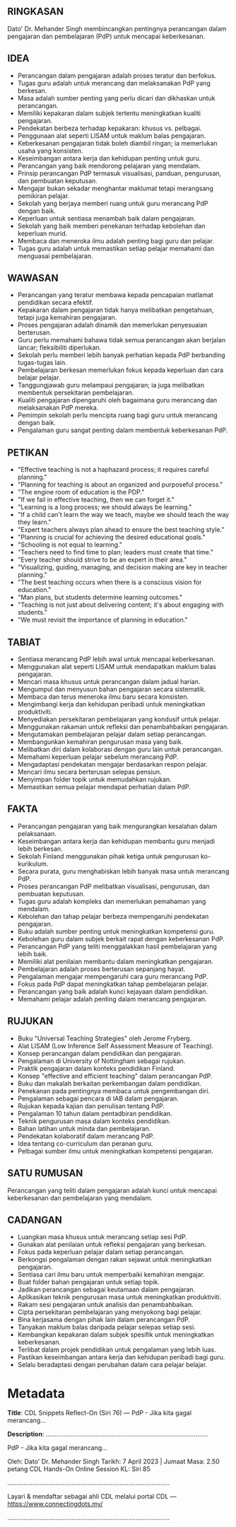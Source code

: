 ## RINGKASAN
Dato' Dr. Mehander Singh membincangkan pentingnya perancangan dalam pengajaran dan pembelajaran (PdP) untuk mencapai keberkesanan.

## IDEA
- Perancangan dalam pengajaran adalah proses teratur dan berfokus.
- Tugas guru adalah untuk merancang dan melaksanakan PdP yang berkesan.
- Masa adalah sumber penting yang perlu dicari dan dikhaskan untuk perancangan.
- Memiliki kepakaran dalam subjek tertentu meningkatkan kualiti pengajaran.
- Pendekatan berbeza terhadap kepakaran: khusus vs. pelbagai.
- Penggunaan alat seperti LISAM untuk maklum balas pengajaran.
- Keberkesanan pengajaran tidak boleh diambil ringan; ia memerlukan usaha yang konsisten.
- Keseimbangan antara kerja dan kehidupan penting untuk guru.
- Perancangan yang baik mendorong pelajaran yang mendalam.
- Prinsip perancangan PdP termasuk visualisasi, panduan, pengurusan, dan pembuatan keputusan.
- Mengajar bukan sekadar menghantar maklumat tetapi merangsang pemikiran pelajar.
- Sekolah yang berjaya memberi ruang untuk guru merancang PdP dengan baik.
- Keperluan untuk sentiasa menambah baik dalam pengajaran.
- Sekolah yang baik memberi penekanan terhadap kebolehan dan keperluan murid.
- Membaca dan meneroka ilmu adalah penting bagi guru dan pelajar.
- Tugas guru adalah untuk memastikan setiap pelajar memahami dan menguasai pembelajaran.

## WAWASAN
- Perancangan yang teratur membawa kepada pencapaian matlamat pendidikan secara efektif.
- Kepakaran dalam pengajaran tidak hanya melibatkan pengetahuan, tetapi juga kemahiran pengajaran.
- Proses pengajaran adalah dinamik dan memerlukan penyesuaian berterusan.
- Guru perlu memahami bahawa tidak semua perancangan akan berjalan lancar; fleksibiliti diperlukan.
- Sekolah perlu memberi lebih banyak perhatian kepada PdP berbanding tugas-tugas lain.
- Pembelajaran berkesan memerlukan fokus kepada keperluan dan cara belajar pelajar.
- Tanggungjawab guru melampaui pengajaran; ia juga melibatkan membentuk persekitaran pembelajaran.
- Kualiti pengajaran dipengaruhi oleh bagaimana guru merancang dan melaksanakan PdP mereka.
- Pemimpin sekolah perlu mencipta ruang bagi guru untuk merancang dengan baik.
- Pengalaman guru sangat penting dalam membentuk keberkesanan PdP.

## PETIKAN
- "Effective teaching is not a haphazard process; it requires careful planning."
- "Planning for teaching is about an organized and purposeful process."
- "The engine room of education is the PDP."
- "If we fail in effective teaching, then we can forget it."
- "Learning is a long process; we should always be learning."
- "If a child can't learn the way we teach, maybe we should teach the way they learn."
- "Expert teachers always plan ahead to ensure the best teaching style."
- "Planning is crucial for achieving the desired educational goals."
- "Schooling is not equal to learning."
- "Teachers need to find time to plan; leaders must create that time."
- "Every teacher should strive to be an expert in their area."
- "Visualizing, guiding, managing, and decision making are key in teacher planning."
- "The best teaching occurs when there is a conscious vision for education."
- "Man plans, but students determine learning outcomes."
- "Teaching is not just about delivering content; it's about engaging with students."
- "We must revisit the importance of planning in education."

## TABIAT
- Sentiasa merancang PdP lebih awal untuk mencapai keberkesanan.
- Menggunakan alat seperti LISAM untuk mendapatkan maklum balas pengajaran.
- Mencari masa khusus untuk perancangan dalam jadual harian.
- Mengumpul dan menyusun bahan pengajaran secara sistematik.
- Membaca dan terus meneroka ilmu baru secara konsisten.
- Mengimbangi kerja dan kehidupan peribadi untuk meningkatkan produktiviti.
- Menyediakan persekitaran pembelajaran yang kondusif untuk pelajar.
- Menggunakan rakaman untuk refleksi dan penambahbaikan pengajaran.
- Mengutamakan pembelajaran pelajar dalam setiap perancangan.
- Membangunkan kemahiran pengurusan masa yang baik.
- Melibatkan diri dalam kolaborasi dengan guru lain untuk perancangan.
- Memahami keperluan pelajar sebelum merancang PdP.
- Mengadaptasi pendekatan mengajar berdasarkan respon pelajar.
- Mencari ilmu secara berterusan selepas pensiun.
- Menyimpan folder topik untuk memudahkan rujukan.
- Memastikan semua pelajar mendapat perhatian dalam PdP.

## FAKTA
- Perancangan pengajaran yang baik mengurangkan kesalahan dalam pelaksanaan.
- Keseimbangan antara kerja dan kehidupan membantu guru menjadi lebih berkesan.
- Sekolah Finland menggunakan pihak ketiga untuk pengurusan ko-kurikulum.
- Secara purata, guru menghabiskan lebih banyak masa untuk merancang PdP.
- Proses perancangan PdP melibatkan visualisasi, pengurusan, dan pembuatan keputusan.
- Tugas guru adalah kompleks dan memerlukan pemahaman yang mendalam.
- Kebolehan dan tahap pelajar berbeza mempengaruhi pendekatan pengajaran.
- Buku adalah sumber penting untuk meningkatkan kompetensi guru.
- Kebolehan guru dalam subjek berkait rapat dengan keberkesanan PdP.
- Perancangan PdP yang teliti menggalakkan hasil pembelajaran yang lebih baik.
- Memiliki alat penilaian membantu dalam meningkatkan pengajaran.
- Pembelajaran adalah proses berterusan sepanjang hayat.
- Pengalaman mengajar mempengaruhi cara guru merancang PdP.
- Fokus pada PdP dapat meningkatkan tahap pembelajaran pelajar.
- Perancangan yang baik adalah kunci kejayaan dalam pendidikan.
- Memahami pelajar adalah penting dalam merancang pengajaran.

## RUJUKAN
- Buku "Universal Teaching Strategies" oleh Jerome Fryberg.
- Alat LISAM (Low Inference Self Assessment Measure of Teaching).
- Konsep perancangan dalam pendidikan dan pengajaran.
- Pengalaman di University of Nottingham sebagai rujukan.
- Praktik pengajaran dalam konteks pendidikan Finland.
- Konsep "effective and efficient teaching" dalam perancangan PdP.
- Buku dan makalah berkaitan perkembangan dalam pendidikan.
- Penekanan pada pentingnya membaca untuk pengembangan diri.
- Pengalaman sebagai pencara di IAB dalam pengajaran.
- Rujukan kepada kajian dan penulisan tentang PdP.
- Pengalaman 10 tahun dalam pentadbiran pendidikan.
- Teknik pengurusan masa dalam konteks pendidikan.
- Bahan latihan untuk minda dan pembelajaran.
- Pendekatan kolaboratif dalam merancang PdP.
- Idea tentang co-curriculum dan peranan guru.
- Pelbagai sumber ilmu untuk meningkatkan kompetensi pengajaran.

## SATU RUMUSAN
Perancangan yang teliti dalam pengajaran adalah kunci untuk mencapai keberkesanan dan pembelajaran yang mendalam.

## CADANGAN
- Luangkan masa khusus untuk merancang setiap sesi PdP.
- Gunakan alat penilaian untuk refleksi pengajaran yang berkesan.
- Fokus pada keperluan pelajar dalam setiap perancangan.
- Berkongsi pengalaman dengan rakan sejawat untuk meningkatkan pengajaran.
- Sentiasa cari ilmu baru untuk memperbaiki kemahiran mengajar.
- Buat folder bahan pengajaran untuk setiap topik.
- Jadikan perancangan sebagai keutamaan dalam pengajaran.
- Aplikasikan teknik pengurusan masa untuk meningkatkan produktiviti.
- Rakam sesi pengajaran untuk analisis dan penambahbaikan.
- Cipta persekitaran pembelajaran yang menyokong bagi pelajar.
- Bina kerjasama dengan pihak lain dalam perancangan PdP.
- Tanyakan maklum balas daripada pelajar selepas setiap sesi.
- Kembangkan kepakaran dalam subjek spesifik untuk meningkatkan keberkesanan.
- Terlibat dalam projek pendidikan untuk pengalaman yang lebih luas.
- Pastikan keseimbangan antara kerja dan kehidupan peribadi bagi guru.
- Selalu beradaptasi dengan perubahan dalam cara pelajar belajar.

# Metadata
**Title**: CDL Snippets Reflect-On (Siri 76) — PdP - Jika kita gagal merancang...

**Description**: ...........................................................................................

PdP - Jika kita gagal merancang...

Oleh: Dato' Dr. Mehander Singh
Tarikh: 7 April 2023   |   Jumaat
Masa: 2.50 petang
CDL Hands-On Online Session KL: Siri 85

...........................................................................................

Layari & mendaftar sebagai ahli CDL melalui portal CDL — https://www.connectingdots.my/

...........................................................................................